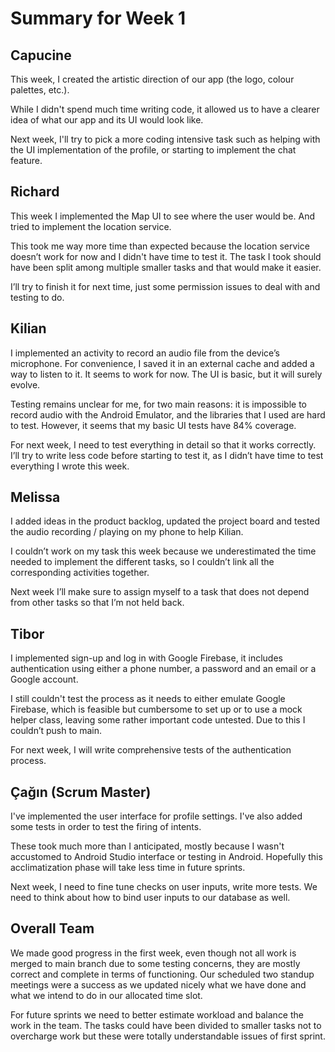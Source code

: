 # Summary for Week 1

## Capucine
This week, I created the artistic direction of our app (the logo, colour palettes, etc.). 

While I didn't spend much time writing code, it allowed us to have a clearer idea of what our app and its UI would look like.

Next week, I'll try to pick a more coding intensive task such as helping with the UI implementation of the profile, or starting to implement the chat feature.
 

## Richard
This week I implemented the Map UI to see where the user would be. And tried to implement the location service.

This took me way more time than expected because the location service doesn’t work for now and I didn't have time to test it. The task I took should have been split among multiple smaller tasks and that would make it easier.

I’ll try to finish it for next time, just some permission issues to deal with and testing to do.


## Kilian
I implemented an activity to record an audio file from the device’s microphone. For convenience, I saved it in an external cache and added a way to listen to it. It seems to work for now. The UI is basic, but it will surely evolve.

Testing remains unclear for me, for two main reasons: it is impossible to record audio with the Android Emulator, and the libraries that I used are hard to test. However, it seems that my basic UI tests have 84% coverage.

For next week, I need to test everything in detail so that it works correctly. I’ll try to write less code before starting to test it, as I didn’t have time to test everything I wrote this week.


## Melissa
I added ideas in the product backlog, updated the project board and tested the audio recording / playing on my phone to help Kilian. 

I couldn’t work on my task this week because we underestimated the time needed to implement the different tasks, so I couldn’t link all the corresponding activities together.

Next week I’ll make sure to assign myself to a task that does not depend from other tasks so that I’m not held back.


## Tibor
I implemented sign-up and log in with Google Firebase, it includes authentication using either a phone number, a password and an email or a Google account.

I still couldn't test the process as it needs to either emulate Google Firebase, which is feasible but cumbersome to set up or to use a mock helper class, leaving some rather important code untested. Due to this I couldn’t push to main.

For next week, I will write comprehensive tests of the authentication process.


## Çağın (Scrum Master)
I've implemented the user interface for profile settings. I've also added some tests in order to test the firing of intents. 

These took much more than I anticipated, mostly because I wasn't accustomed to Android Studio interface or testing in Android. Hopefully this acclimatization phase will take less time in future sprints.

Next week, I need to fine tune checks on user inputs, write more tests. We need to think about how to bind user inputs to our database as well.



## Overall Team
We made good progress in the first week, even though not all work is merged to main branch due to some testing concerns, they are mostly correct and complete in terms of functioning. Our scheduled two standup meetings were a success as we updated nicely what we have done and what we intend to do in our allocated time slot. 

For future sprints we need to better estimate workload and balance the work in the team. The tasks could have been divided to smaller tasks not to overcharge work but these were totally understandable issues of first sprint.


